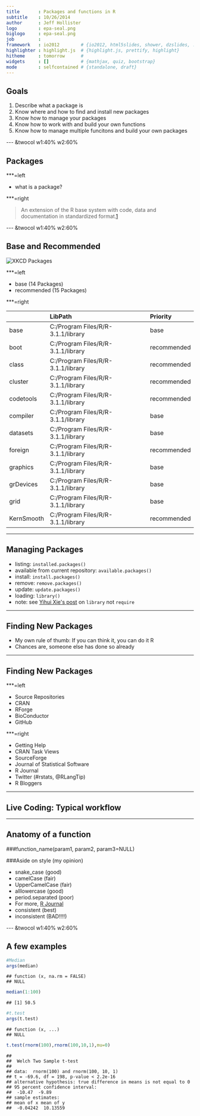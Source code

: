 ```yaml
---
title       : Packages and functions in R
subtitle    : 10/26/2014
author      : Jeff Hollister
logo        : epa-seal.png
biglogo     : epa-seal.png
job         : 
framework   : io2012        # {io2012, html5slides, shower, dzslides, ...}
highlighter : highlight.js  # {highlight.js, prettify, highlight}
hitheme     : tomorrow      # 
widgets     : []            # {mathjax, quiz, bootstrap}
mode        : selfcontained # {standalone, draft}
---
```


## Goals

1. Describe what a package is
2. Know where and how to find and install new packages
3. Know how to manage your packages
4. Know how to work with and build your own functions
5. Know how to manage multiple funcitons and build your own packages

--- &twocol w1:40% w2:60%

## Packages

***=left
- what is a package?

***=right
> An extension of the R base system with code, data and documentation in standardized
format.[1](http://cran.r-project.org/doc/contrib/Leisch-CreatingPackages.pdf)


--- &twocol w1:40% w2:60%

## Base and Recommended

![XKCD Packages](http://imgs.xkcd.com/comics/packages.png)

***=left
- base (14 Packages)
- recommended (15 Packages)

***=right


|           |LibPath                            |Priority    |
|:----------|:----------------------------------|:-----------|
|base       |C:/Program Files/R/R-3.1.1/library |base        |
|boot       |C:/Program Files/R/R-3.1.1/library |recommended |
|class      |C:/Program Files/R/R-3.1.1/library |recommended |
|cluster    |C:/Program Files/R/R-3.1.1/library |recommended |
|codetools  |C:/Program Files/R/R-3.1.1/library |recommended |
|compiler   |C:/Program Files/R/R-3.1.1/library |base        |
|datasets   |C:/Program Files/R/R-3.1.1/library |base        |
|foreign    |C:/Program Files/R/R-3.1.1/library |recommended |
|graphics   |C:/Program Files/R/R-3.1.1/library |base        |
|grDevices  |C:/Program Files/R/R-3.1.1/library |base        |
|grid       |C:/Program Files/R/R-3.1.1/library |base        |
|KernSmooth |C:/Program Files/R/R-3.1.1/library |recommended |

--- 

## Managing Packages


- listing: `installed.packages()`
- available from current repository: `available.packages()`
- install: `install.packages()`
- remove: `remove.packages()`
- update: `update.packages()`
- loading: `library()` 
 - note: see [Yihui Xie's post](http://yihui.name/en/2014/07/library-vs-require/) on `library` not `require`

---

## Finding New Packages

- My own rule of thumb:  If you can think it, you can do it R
- Chances are, someone else has done so already



---

## Finding New Packages

***=left
- Source Repositories
 - CRAN
 - RForge
 - BioConductor
 - GitHub
 
***=right
- Getting Help
 - CRAN Task Views
 - SourceForge
 - Journal of Statistical Software
 - R Journal
 - Twitter (#rstats, @RLangTip)
 - R Bloggers
 
---

## Live Coding: Typical workflow

---

## Anatomy of a function

###function_name(param1, param2, param3=NULL)

###Aside on style (my opinion)
- snake_case (good)
- camelCase (fair)
- UpperCamelCase (fair)
- alllowercase (good)
- period.separated (poor)
- For more, [R Journal](http://journal.r-project.org/archive/2012-2/RJournal_2012-2_Baaaath.pdf)
- consistent (best)
- inconsistent (BAD!!!!)

--- &twocol w1:40% w2:60%

## A few examples


```r
#Median
args(median)
```

```
## function (x, na.rm = FALSE) 
## NULL
```

```r
median(1:100)
```

```
## [1] 50.5
```

```r
#t.test
args(t.test)
```

```
## function (x, ...) 
## NULL
```

```r
t.test(rnorm(100),rnorm(100,10,1),mu=0)
```

```
## 
## 	Welch Two Sample t-test
## 
## data:  rnorm(100) and rnorm(100, 10, 1)
## t = -69.6, df = 198, p-value < 2.2e-16
## alternative hypothesis: true difference in means is not equal to 0
## 95 percent confidence interval:
##  -10.47  -9.89
## sample estimates:
## mean of x mean of y 
##  -0.04242  10.13559
```

